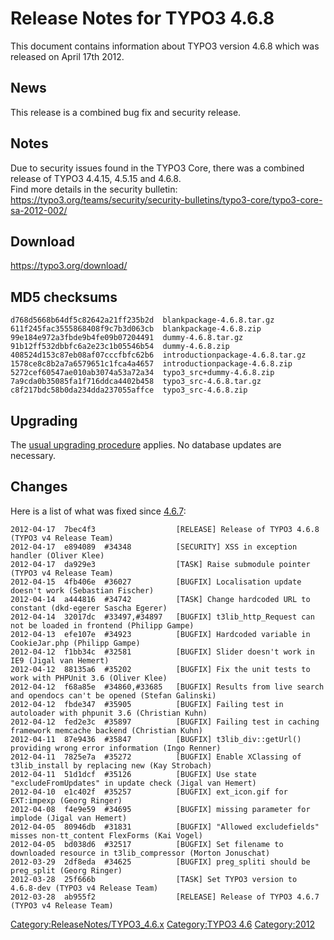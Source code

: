 Release Notes for TYPO3 4.6.8
=============================

This document contains information about TYPO3 version 4.6.8 which was
released on April 17th 2012.

News
----

This release is a combined bug fix and security release.

Notes
-----

Due to security issues found in the TYPO3 Core, there was a combined
release of TYPO3 4.4.15, 4.5.15 and 4.6.8.\
Find more details in the security bulletin:
<https://typo3.org/teams/security/security-bulletins/typo3-core/typo3-core-sa-2012-002/>

Download
--------

<https://typo3.org/download/>

MD5 checksums
-------------

    d768d5668b64df5c82642a21ff235b2d  blankpackage-4.6.8.tar.gz
    611f245fac3555868408f9c7b3d063cb  blankpackage-4.6.8.zip
    99e184e972a3fbde9b4fe09b07204491  dummy-4.6.8.tar.gz
    91b12ff532dbbfc6a2e23c1b05546b54  dummy-4.6.8.zip
    408524d153c87eb08af07cccfbfc62b6  introductionpackage-4.6.8.tar.gz
    1578ce8c8b2a7a6579651c1fca4a4657  introductionpackage-4.6.8.zip
    5272cef60547ae010ab3074a53a72a34  typo3_src+dummy-4.6.8.zip
    7a9cda0b35085fa1f716ddca4402b458  typo3_src-4.6.8.tar.gz
    c8f217bdc58b0da234dda237055affce  typo3_src-4.6.8.zip

Upgrading
---------

The [usual upgrading
procedure](https://docs.typo3.org/typo3cms/InstallationGuide/) applies.
No database updates are necessary.

Changes
-------

Here is a list of what was fixed since [4.6.7](TYPO3_4.6.7 "wikilink"):

    2012-04-17  7bec4f3                  [RELEASE] Release of TYPO3 4.6.8 (TYPO3 v4 Release Team)
    2012-04-17  e894089  #34348          [SECURITY] XSS in exception handler (Oliver Klee)
    2012-04-17  da929e3                  [TASK] Raise submodule pointer (TYPO3 v4 Release Team)
    2012-04-15  4fb406e  #36027          [BUGFIX] Localisation update doesn't work (Sebastian Fischer)
    2012-04-14  a444816  #34742          [TASK] Change hardcoded URL to constant (dkd-egerer Sascha Egerer)
    2012-04-14  32017dc  #33497,#34897   [BUGFIX] t3lib_http_Request can not be loaded in frontend (Philipp Gampe)
    2012-04-13  efe107e  #34923          [BUGFIX] Hardcoded variable in CookieJar.php (Philipp Gampe)
    2012-04-12  f1bb34c  #32581          [BUGFIX] Slider doesn't work in IE9 (Jigal van Hemert)
    2012-04-12  88135a6  #35202          [BUGFIX] Fix the unit tests to work with PHPUnit 3.6 (Oliver Klee)
    2012-04-12  f68a85e  #34860,#33685   [BUGFIX] Results from live search and opendocs can't be opened (Stefan Galinski)
    2012-04-12  fbde347  #35905          [BUGFIX] Failing test in autoloader with phpunit 3.6 (Christian Kuhn)
    2012-04-12  fed2e3c  #35897          [BUGFIX] Failing test in caching framework memcache backend (Christian Kuhn)
    2012-04-11  87e9436  #35847          [BUGFIX] t3lib_div::getUrl() providing wrong error information (Ingo Renner)
    2012-04-11  7825e7a  #35272          [BUGFIX] Enable XClassing of t3lib_install by replacing new (Kay Strobach)
    2012-04-11  51d1dcf  #35126          [BUGFIX] Use state "excludeFromUpdates" in update check (Jigal van Hemert)
    2012-04-10  e1c402f  #35257          [BUGFIX] ext_icon.gif for EXT:impexp (Georg Ringer)
    2012-04-08  f4e9e59  #34695          [BUGFIX] missing parameter for implode (Jigal van Hemert)
    2012-04-05  80946db  #31831          [BUGFIX] "Allowed excludefields" misses non-tt_content FlexForms (Kai Vogel)
    2012-04-05  bd038d6  #32517          [BUGFIX] Set filename to downloaded resource in t3lib_compressor (Morton Jonuschat)
    2012-03-29  2df8eda  #34625          [BUGFIX] preg_spliti should be preg_split (Georg Ringer)
    2012-03-28  25f666b                  [TASK] Set TYPO3 version to 4.6.8-dev (TYPO3 v4 Release Team)
    2012-03-28  ab955f2                  [RELEASE] Release of TYPO3 4.6.7 (TYPO3 v4 Release Team)

<Category:ReleaseNotes/TYPO3_4.6.x> [Category:TYPO3
4.6](Category:TYPO3_4.6 "wikilink") <Category:2012>
